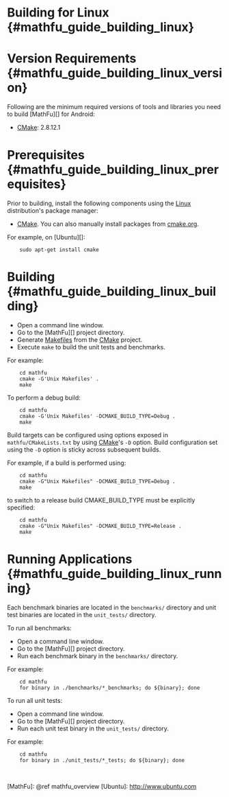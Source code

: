 Building for Linux    {#mathfu_guide_building_linux}
==================

# Version Requirements    {#mathfu_guide_building_linux_version}

Following are the minimum required versions of tools and libraries you
need to build [MathFu][] for Android:

   * [CMake][]: 2.8.12.1

# Prerequisites    {#mathfu_guide_building_linux_prerequisites}

Prior to building, install the following components using the [Linux][]
distribution's package manager:

   * [CMake][].  You can also manually install packages from
     [cmake.org](http://cmake.org).

For example, on [Ubuntu][]:

~~~{.sh}
    sudo apt-get install cmake
~~~

# Building    {#mathfu_guide_building_linux_building}

   * Open a command line window.
   * Go to the [MathFu][] project directory.
   * Generate [Makefiles][] from the [CMake][] project.
   * Execute `make` to build the unit tests and benchmarks.

For example:

~~~{.sh}
    cd mathfu
    cmake -G'Unix Makefiles' .
    make
~~~

To perform a debug build:

~~~{.sh}
    cd mathfu
    cmake -G'Unix Makefiles' -DCMAKE_BUILD_TYPE=Debug .
    make
~~~

Build targets can be configured using options exposed in
`mathfu/CMakeLists.txt` by using [CMake]'s `-D` option.
Build configuration set using the `-D` option is sticky across subsequent
builds.

For example, if a build is performed using:

~~~{.sh}
    cd mathfu
    cmake -G"Unix Makefiles" -DCMAKE_BUILD_TYPE=Debug .
    make
~~~

to switch to a release build CMAKE_BUILD_TYPE must be explicitly specified:

~~~{.sh}
    cd mathfu
    cmake -G"Unix Makefiles" -DCMAKE_BUILD_TYPE=Release .
    make
~~~

# Running Applications    {#mathfu_guide_building_linux_running}

Each benchmark binaries are located in the `benchmarks/` directory and
unit test binaries are located in the `unit_tests/` directory.

To run all benchmarks:

   * Open a command line window.
   * Go to the [MathFu][] project directory.
   * Run each benchmark binary in the `benchmarks/` directory.

For example:

~~~{.sh}
    cd mathfu
    for binary in ./benchmarks/*_benchmarks; do ${binary}; done
~~~

To run all unit tests:

   * Open a command line window.
   * Go to the [MathFu][] project directory.
   * Run each unit test binary in the `unit_tests/` directory.

For example:

~~~{.sh}
    cd mathfu
    for binary in ./unit_tests/*_tests; do ${binary}; done
~~~

<br>

  [CMake]: http://www.cmake.org/
  [Linux]: http://en.wikipedia.org/wiki/Linux
  [Makefiles]: http://www.gnu.org/software/make/
  [MathFu]: @ref mathfu_overview
  [Ubuntu]: http://www.ubuntu.com
